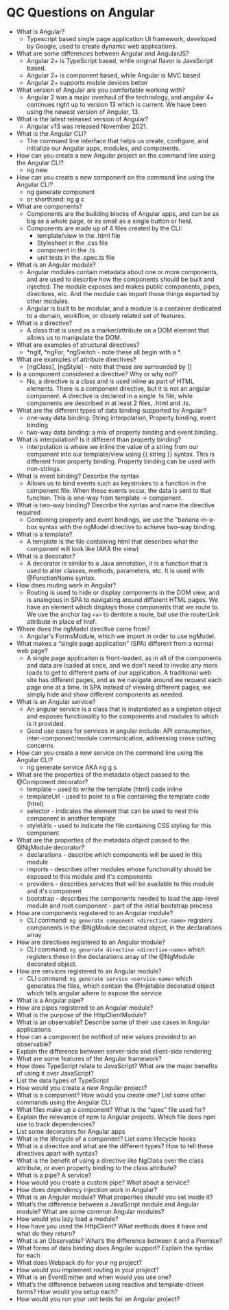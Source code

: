 # QC Questions on Angular
 - What is Angular?
   - Typescript based single page application UI framework, developed by Google, used to create dynamic web applications.
 - What are some differences between Angular and AngularJS?
   - Angular 2+ is TypeScript based, while original flavor is JavaScript based.
   - Angular 2+ is component based, while Angular is MVC based
   - Angular 2+ supports mobile devices better
 - What version of Angular are you comfortable working with?
   - Angular 2 was a major overhaul of the technology, and angular 4+ continues right up to version 13 which is current. We have been using the newest version of Angular, 13.
 - What is the latest released version of Angular?
   - Angular v13 was released November 2021.
 - What is the Angular CLI?
   - The command line interface that helps us create, configure, and initialize our Angular apps, modules, and components.
 - How can you create a new Angular project on the command line using the Angular CLI?
   - ng new <name>
 - How can you create a new component on the command line using the Angular CLI?
   - ng generate component <component-name>
   - or shorthand: ng g c <component-name>
 - What are components?
   - Components are the building blocks of Angular apps, and can be as big as a whole page, or as small as a single button or field.
   - Components are made up of 4 files created by the CLI:
     - template/view in the .html file
     - Stylesheet in the .css file
     - component in the .ts
     - unit tests in the .spec.ts file
 - What is an Angular module?
   - Angular modules contain metadata about one or more components, and are used to describe how the components should be built and injected. The module exposes and makes public components, pipes, directives, etc. And the module can import those things exported by other modules.
   - Angular is built to be modular, and a module is a container dedicated to a domain, workflow, or closely related set of features.
 - What is a directive?
   - A class that is used as a marker/attribute on a DOM element that allows us to manipulate the DOM.
 - What are examples of structural directives?
   - \*ngIf, \*ngFor, \*ngSwitch - note these all begin with a \*.
 - What are examples of attribute directives?
   - [ngClass], [ngStyle] - note that these are surrounded by []
 - Is a component considered a directive? Why or why not?
   - No, a directive is a class and is used inline as part of HTML elements. There is a component directive, but it is not an angular component. A directive is declared in a single .ts file, while components are described in at least 2 files, .html and .ts.
 - What are the different types of data binding supported by Angular?
   - one-way data binding: String interpolation, Property binding, event binding
   - two-way data binding: a mix of property binding and event binding.
 - What is interpolation? Is it different than property binding?
   - interpolation is where we inline the value of a string from our component into our template/view using {{ string }} syntax. This is different from property binding. Property binding can be used with non-strings.
 - What is event binding? Describe the syntax
   - Allows us to bind events such as keystrokes to a function in the component file. When these events occur, the data is sent to that funciton. This is one-way from template -> component.
 - What is two-way binding? Describe the syntax and name the directive required
   - Combining property and event bindings, we use the "banana-in-a-box syntax with the ngModel directive to achieve two-way binding.
 - What is a template?
   - A template is the file containing html that describes what the component will look like (AKA the view)
 - What is a decorator?
   - A decorator is similar to a Java annotation, it is a function that is used to alter classes, methods, parameters, etc. It is used with @FunctionName syntax.
 - How does routing work in Angular?
   - Routing is used to hide or display components in the DOM view, and is analogous in SPA to navigating around different HTML pages. We have an element <router-outlet> which displays those components that we route to. We use the anchor tag `<a>` to dentote a route, but use the routerLink attribute in place of href.
 - Where does the ngModel directive come from?
   - Angular's FormsModule, which we import in order to use ngModel.
 - What makes a “single page application” (SPA) different from a normal web page?
   - A single page applicaiton is front-loaded, as in all of the components and data are loaded at once, and we don't need to invoke any more loads to get to different parts of our application. A traditional web site has different pages, and as we navigate around we request each page one at a time. In SPA instead of viewing different pages, we simply hide and show different components as needed.
 - What is an Angular service?
   - An angular service is a class that is instantiated as a singleton object and exposes functionality to the components and modules to which is it provided. 
   - Good use cases for services in angular include: API consumption, inter-component/module communication, addressing cross cutting concerns
 - How can you create a new service on the command line using the Angular CLI?
   - ng generate service <service-name> AKA ng g s <service-name>
 - What are the properties of the metadata object passed to the @Component decorator?
   - template - used to write the template (html) code inline
   - templateUrl - used to point to a file containing the template code (html)
   - selector - indicates the element that can be used to nest this component in another template
   - styleUrls - used to indicate the file containing CSS styling for this component
 - What are the properties of the metadata object passed to the @NgModule decorator?
   - declarations - describe which components will be used in this module
   - imports - describes other modules whose functionality should be exposed to this module and it's components
   - providers - describes services that will be available to this module and it's component
   - bootstrap - describes the components needed to load the app-level module and root component - part of the initial bootstrap process
 - How are components registered to an Angular module?
   - CLI command: `ng generate component <directive-name>` registers components in the @NgModule decorated object, in the declarations array
 - How are directives registered to an Angular module?
   - CLI command: `ng generate directive <directive-name>` which registers these in the declarations array of the @NgModule decorated object.
 - How are services registered to an Angular module?
   - CLI command: `ng generate service <service-name>` which generates the files, which contain the @Injetable decorated object which tells angular where to expose the service
 - What is a Angular pipe?
 - How are pipes registered to an Angular module?
 - What is the purpose of the HttpClientModule?
 - What is an observable? Describe some of their use cases in Angular applications
 - How can a component be notified of new values provided to an observable?
 - Explain the difference between server-side and client-side rendering
 - What are some features of the Angular framework?
 - How does TypeScript relate to JavaScript? What are the major benefits of using it over JavaScript?
 - List the data types of TypeScript
 - How would you create a new Angular project?
 - What is a component? How would you create one? List some other commands using the Angular CLI
 - What files make up a component? What is the “spec” file used for?
 - Explain the relevance of npm to Angular projects. Which file does npm use to track dependencies?
 - List some decorators for Angular apps
 - What is the lifecycle of a component? List some lifecycle hooks
 - What is a directive and what are the different types? How to tell these directives apart with syntax?
 - What is the benefit of using a directive like NgClass over the class attribute, or even property binding to the class attribute?
 - What is a pipe? A service?
 - How would you create a custom pipe? What about a service?
 - How does dependency injection work in Angular?
 - What is an Angular module? What properties should you set inside it?
 - What’s the difference between a JavaScript module and Angular module? What are some common Angular modules?
 - How would you lazy load a module?
 - How have you used the HttpClient? What methods does it have and what do they return?
 - What is an Observable? What’s the difference between it and a Promise?
 - What forms of data binding does Angular support? Explain the syntax for each
 - What does Webpack do for your ng project?
 - How would you implement routing in your project?
 - What is an EventEmitter and when would you use one?
 - What’s the difference between using reactive and template-driven forms? How would you setup each?
 - How would you run your unit tests for an Angular project?
